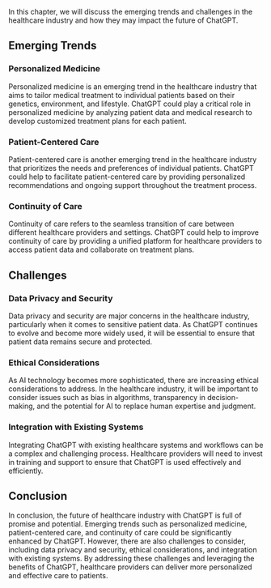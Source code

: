 
In this chapter, we will discuss the emerging trends and challenges in the healthcare industry and how they may impact the future of ChatGPT.

Emerging Trends
---------------

### Personalized Medicine

Personalized medicine is an emerging trend in the healthcare industry that aims to tailor medical treatment to individual patients based on their genetics, environment, and lifestyle. ChatGPT could play a critical role in personalized medicine by analyzing patient data and medical research to develop customized treatment plans for each patient.

### Patient-Centered Care

Patient-centered care is another emerging trend in the healthcare industry that prioritizes the needs and preferences of individual patients. ChatGPT could help to facilitate patient-centered care by providing personalized recommendations and ongoing support throughout the treatment process.

### Continuity of Care

Continuity of care refers to the seamless transition of care between different healthcare providers and settings. ChatGPT could help to improve continuity of care by providing a unified platform for healthcare providers to access patient data and collaborate on treatment plans.

Challenges
----------

### Data Privacy and Security

Data privacy and security are major concerns in the healthcare industry, particularly when it comes to sensitive patient data. As ChatGPT continues to evolve and become more widely used, it will be essential to ensure that patient data remains secure and protected.

### Ethical Considerations

As AI technology becomes more sophisticated, there are increasing ethical considerations to address. In the healthcare industry, it will be important to consider issues such as bias in algorithms, transparency in decision-making, and the potential for AI to replace human expertise and judgment.

### Integration with Existing Systems

Integrating ChatGPT with existing healthcare systems and workflows can be a complex and challenging process. Healthcare providers will need to invest in training and support to ensure that ChatGPT is used effectively and efficiently.

Conclusion
----------

In conclusion, the future of healthcare industry with ChatGPT is full of promise and potential. Emerging trends such as personalized medicine, patient-centered care, and continuity of care could be significantly enhanced by ChatGPT. However, there are also challenges to consider, including data privacy and security, ethical considerations, and integration with existing systems. By addressing these challenges and leveraging the benefits of ChatGPT, healthcare providers can deliver more personalized and effective care to patients.
